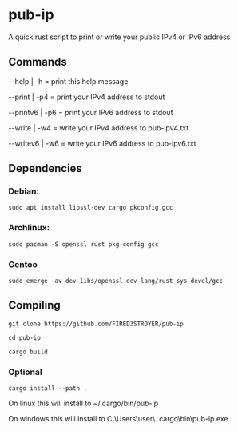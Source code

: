 # pub-ip
A quick rust script to print or write your public IPv4 or IPv6 address

## Commands
  --help    | -h  = print this help message

  --print   | -p4  = print your IPv4 address to stdout

  --printv6 | -p6 = print your IPv6 address to stdout

  --write   | -w4  = write your IPv4 address to pub-ipv4.txt

  --writev6 | -w6 = write your IPv6 address to pub-ipv6.txt

## Dependencies
### Debian:
```
sudo apt install libssl-dev cargo pkconfig gcc
```

### Archlinux:
```
sudo pacman -S openssl rust pkg-config gcc
```

### Gentoo
```
sudo emerge -av dev-libs/openssl dev-lang/rust sys-devel/gcc
```
## Compiling
```
git clone https://github.com/FIRED3STROYER/pub-ip
```
```
cd pub-ip
```
```
cargo build
```
### Optional
```
cargo install --path .
```
On linux this will install to ~/.cargo/bin/pub-ip

On windows this will install to C:\Users\user\ .cargo\bin\pub-ip.exe
